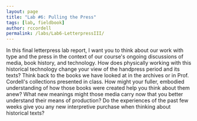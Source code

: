 ```yaml
---
layout: page
title: "Lab #6: Pulling the Press"
tags: [lab, fieldbook]
author: rccordell
permalink: /labs/Lab6-LetterpressIII/
---
```


In this final letterpress lab report, I want you to think about our work with type and the press in the context of our course's ongoing discussions of media, book history, and technology. How does physically working with this historical technology change your view of the handpress period and its texts? Think back to the books we have looked at in the archives or in Prof. Cordell's collections presented in class. How might your fuller, embodied understanding of how those books were created help you think about them anew? What new meanings might those media carry now that you better understand their means of production? Do the experiences of the past few weeks give you any new interpretive purchase when thinking about historical texts? 